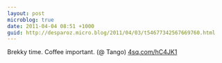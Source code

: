 ```yaml
---
layout: post
microblog: true
date: 2011-04-04 08:51 +1000
guid: http://desparoz.micro.blog/2011/04/03/t54677342567669760.html
---
```

Brekky time. Coffee important. (@ Tango) [4sq.com/hC4JK1](http://4sq.com/hC4JK1)
